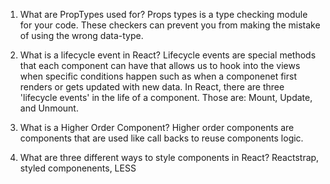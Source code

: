 
1.  What are PropTypes used for?
Props types is a type checking module for your code. These checkers can prevent you from making the mistake of using the wrong data-type.


1.  What is a lifecycle event in React?
Lifecycle events are special methods that each component can have that allows us to hook into the views when specific conditions happen such as when a componenet first renders or gets updated with new data. In React, there are three 'lifecycle events' in the life of a component. Those are: Mount, Update, and Unmount.


1.  What is a Higher Order Component?
Higher order components are components 
that are used like call backs to reuse components logic.

1.  What are three different ways to style components in React?
Reactstrap, styled componenents, LESS
